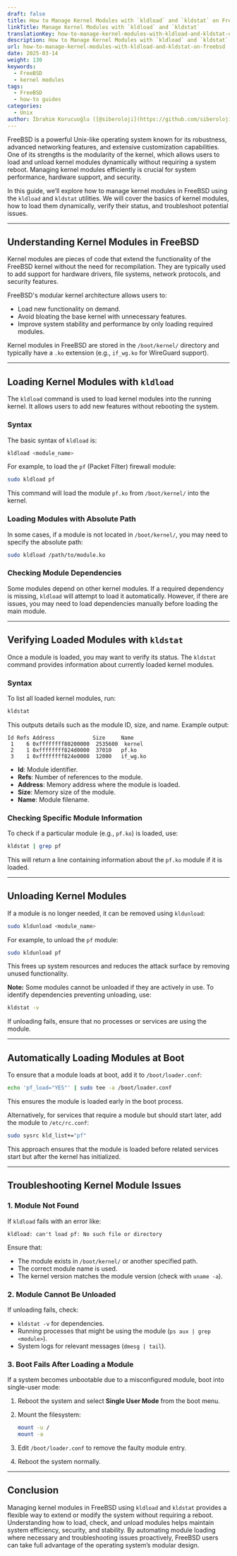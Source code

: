 ```yaml
---
draft: false
title: How to Manage Kernel Modules with `kldload` and `kldstat` on FreeBSD
linkTitle: Manage Kernel Modules with `kldload` and `kldstat`
translationKey: how-to-manage-kernel-modules-with-kldload-and-kldstat-on-freebsd
description: How to Manage Kernel Modules with `kldload` and `kldstat` on FreeBSD
url: how-to-manage-kernel-modules-with-kldload-and-kldstat-on-freebsd
date: 2025-03-14
weight: 130
keywords:
  - FreeBSD
  - kernel modules
tags:
  - FreeBSD
  - how-to guides
categories:
  - Unix
author: İbrahim Korucuoğlu ([@siberoloji](https://github.com/siberoloji))
---
```

FreeBSD is a powerful Unix-like operating system known for its robustness, advanced networking features, and extensive customization capabilities. One of its strengths is the modularity of the kernel, which allows users to load and unload kernel modules dynamically without requiring a system reboot. Managing kernel modules efficiently is crucial for system performance, hardware support, and security.

In this guide, we’ll explore how to manage kernel modules in FreeBSD using the `kldload` and `kldstat` utilities. We will cover the basics of kernel modules, how to load them dynamically, verify their status, and troubleshoot potential issues.

---

## Understanding Kernel Modules in FreeBSD

Kernel modules are pieces of code that extend the functionality of the FreeBSD kernel without the need for recompilation. They are typically used to add support for hardware drivers, file systems, network protocols, and security features.

FreeBSD's modular kernel architecture allows users to:

- Load new functionality on demand.
- Avoid bloating the base kernel with unnecessary features.
- Improve system stability and performance by only loading required modules.

Kernel modules in FreeBSD are stored in the `/boot/kernel/` directory and typically have a `.ko` extension (e.g., `if_wg.ko` for WireGuard support).

---

## Loading Kernel Modules with `kldload`

The `kldload` command is used to load kernel modules into the running kernel. It allows users to add new features without rebooting the system.

### Syntax

The basic syntax of `kldload` is:

```sh
kldload <module_name>
```

For example, to load the `pf` (Packet Filter) firewall module:

```sh
sudo kldload pf
```

This command will load the module `pf.ko` from `/boot/kernel/` into the kernel.

### Loading Modules with Absolute Path

In some cases, if a module is not located in `/boot/kernel/`, you may need to specify the absolute path:

```sh
sudo kldload /path/to/module.ko
```

### Checking Module Dependencies

Some modules depend on other kernel modules. If a required dependency is missing, `kldload` will attempt to load it automatically. However, if there are issues, you may need to load dependencies manually before loading the main module.

---

## Verifying Loaded Modules with `kldstat`

Once a module is loaded, you may want to verify its status. The `kldstat` command provides information about currently loaded kernel modules.

### Syntax

To list all loaded kernel modules, run:

```sh
kldstat
```

This outputs details such as the module ID, size, and name. Example output:

```
Id Refs Address            Size     Name
 1    6 0xffffffff80200000  2535600  kernel
 2    1 0xffffffff824d0000  37010   pf.ko
 3    1 0xffffffff824e0000  12000   if_wg.ko
```

- **Id**: Module identifier.
- **Refs**: Number of references to the module.
- **Address**: Memory address where the module is loaded.
- **Size**: Memory size of the module.
- **Name**: Module filename.

### Checking Specific Module Information

To check if a particular module (e.g., `pf.ko`) is loaded, use:

```sh
kldstat | grep pf
```

This will return a line containing information about the `pf.ko` module if it is loaded.

---

## Unloading Kernel Modules

If a module is no longer needed, it can be removed using `kldunload`:

```sh
sudo kldunload <module_name>
```

For example, to unload the `pf` module:

```sh
sudo kldunload pf
```

This frees up system resources and reduces the attack surface by removing unused functionality.

**Note:** Some modules cannot be unloaded if they are actively in use. To identify dependencies preventing unloading, use:

```sh
kldstat -v
```

If unloading fails, ensure that no processes or services are using the module.

---

## Automatically Loading Modules at Boot

To ensure that a module loads at boot, add it to `/boot/loader.conf`:

```sh
echo 'pf_load="YES"' | sudo tee -a /boot/loader.conf
```

This ensures the module is loaded early in the boot process.

Alternatively, for services that require a module but should start later, add the module to `/etc/rc.conf`:

```sh
sudo sysrc kld_list+="pf"
```

This approach ensures that the module is loaded before related services start but after the kernel has initialized.

---

## Troubleshooting Kernel Module Issues

### 1. Module Not Found

If `kldload` fails with an error like:

```
kldload: can't load pf: No such file or directory
```

Ensure that:

- The module exists in `/boot/kernel/` or another specified path.
- The correct module name is used.
- The kernel version matches the module version (check with `uname -a`).

### 2. Module Cannot Be Unloaded

If unloading fails, check:

- `kldstat -v` for dependencies.
- Running processes that might be using the module (`ps aux | grep <module>`).
- System logs for relevant messages (`dmesg | tail`).

### 3. Boot Fails After Loading a Module

If a system becomes unbootable due to a misconfigured module, boot into single-user mode:

1. Reboot the system and select **Single User Mode** from the boot menu.
2. Mount the filesystem:

   ```sh
   mount -u /
   mount -a
   ```

3. Edit `/boot/loader.conf` to remove the faulty module entry.
4. Reboot the system normally.

---

## Conclusion

Managing kernel modules in FreeBSD using `kldload` and `kldstat` provides a flexible way to extend or modify the system without requiring a reboot. Understanding how to load, check, and unload modules helps maintain system efficiency, security, and stability. By automating module loading where necessary and troubleshooting issues proactively, FreeBSD users can take full advantage of the operating system’s modular design.
